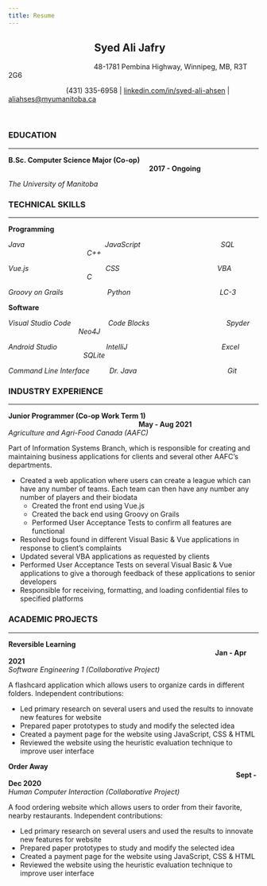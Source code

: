 ```yaml
---
title: Resume
---
```



## **&emsp;&emsp;&emsp;&emsp;&emsp;&emsp;&emsp;&emsp; Syed Ali Jafry**

&emsp;&emsp;&emsp;&emsp;&emsp;&emsp;&emsp;&emsp;&emsp;&emsp;&emsp;&emsp; 48-1781 Pembina Highway, Winnipeg, MB, R3T 2G6  
  
&emsp;&emsp;&emsp;&emsp;&emsp;&emsp;&emsp;&emsp; 
(431) 335-6958 \| [linkedin.com/in/syed-ali-ahsen](linkedin.com/in/syed-ali-ahsen) \| [aliahses@myumanitoba.ca](aliahses@myumanitoba.ca)  

<br>

### **EDUCATION**

***
  
  **B.Sc. Computer Science Major (Co-op) &emsp;&emsp;&emsp;&emsp;&emsp;&emsp;&emsp;&emsp;&emsp;&emsp;&emsp;&emsp;&emsp;&emsp;&emsp;&emsp;&emsp;&emsp;&emsp;&emsp;
  2017 - Ongoing**  

_The University of Manitoba_  

### **TECHNICAL SKILLS**

***

**Programming**
  
  _Java 
  &emsp;&emsp;&emsp;&emsp;&emsp;&emsp;&emsp;&emsp;&emsp;&emsp;&emsp;
  JavaScript 
  &emsp;&emsp;&emsp;&emsp;&emsp;&emsp;&emsp;&emsp;&emsp;&emsp;&emsp;
  SQL 
  &emsp;&emsp;&emsp;&emsp;&emsp;&emsp;&emsp;&emsp;&emsp;&emsp;&emsp;
  C++_

  _Vue.js
  &emsp;&emsp;&emsp;&emsp;&emsp;&emsp;&emsp;&emsp;&emsp;&emsp;&ensp;
  CSS
  &emsp;&emsp;&emsp;&emsp;&emsp;&emsp;&emsp;&emsp;&emsp;&emsp;&emsp;&emsp;&emsp;&ensp;
  VBA
  &emsp;&emsp;&emsp;&emsp;&emsp;&emsp;&emsp;&emsp;&emsp;&emsp;&emsp;
  C_
    
  
  _Groovy on Grails
  &emsp;&emsp;&emsp;&emsp;&emsp;&ensp;&nbsp;
  Python
  &emsp;&emsp;&emsp;&emsp;&emsp;&emsp;&emsp;&emsp;&emsp;&emsp;&emsp;&emsp;&nbsp;
  LC-3_

  **Software**  

  _Visual Studio Code
  &emsp;&emsp;&emsp;&emsp;&nbsp;&ensp;
  Code Blocks
  &emsp;&emsp;&emsp;&emsp;&emsp;&emsp;&emsp;&emsp;&emsp;&emsp;&ensp;
  Spyder
  &emsp;&emsp;&nbsp;&emsp;&emsp;&emsp;&emsp;&emsp;&emsp;&emsp;&ensp;
  Neo4J_  
  
  _Android Studio
  &emsp;&emsp;&emsp;&emsp;&emsp;&emsp;&ensp;
  IntelliJ
  &emsp;&emsp;&emsp;&emsp;&emsp;&emsp;&emsp;&emsp;&emsp;&emsp;&emsp;&emsp;&emsp;
  Excel
  &emsp;&emsp;&emsp;&emsp;&emsp;&emsp;&emsp;&emsp;&emsp;&emsp;&ensp;
  SQLite_  
  
  _Command Line Interface
  &emsp;&emsp;&nbsp;
  Dr. Java
  &emsp;&emsp;&emsp;&emsp;&emsp;&emsp;&emsp;&emsp;&emsp;&emsp;&ensp;&ensp;&ensp;&ensp;&ensp;
  Git_  

### **INDUSTRY EXPERIENCE**

***
  
  **Junior Programmer (Co-op Work Term 1) 
  &emsp;&emsp;&emsp;&emsp;&emsp;&emsp;&emsp;&emsp;&emsp;&emsp;&emsp;&emsp;&emsp;&emsp;&emsp;&emsp;&emsp;&emsp;&ensp;
  May - Aug 2021**  
  _Agriculture and Agri-Food Canada (AAFC)_  

  Part of Information Systems Branch, which is responsible for creating and maintaining business applications for clients and several other AAFC’s departments.  
  * Created a web application where users can create a league which can have any number of teams. Each team can then have any number any number of players and their biodata  
    * Created the front end using Vue.js
    * Created the back end using Groovy on Grails
    * Performed User Acceptance Tests to confirm all features are functional 
  * Resolved bugs found in different Visual Basic & Vue applications in response to client’s complaints
  * Updated several VBA applications as requested by clients 
  * Performed User Acceptance Tests on several Visual Basic & Vue applications to give a thorough feedback of these applications to senior developers
  * Responsible for receiving, formatting, and loading confidential files to specified platforms 


### **ACADEMIC PROJECTS**

***
  
  **Reversible Learning 
  &emsp;&emsp;&emsp;&emsp;&emsp;&emsp;&emsp;&emsp;&emsp;&emsp;&emsp;&emsp;&emsp;&emsp;&emsp;&emsp;&emsp;&emsp;&emsp;&emsp;&emsp;&emsp;&emsp;&emsp;&emsp;&emsp;&emsp;&emsp;&emsp;&ensp;
  Jan - Apr 2021**  
  _Software Engineering 1 (Collaborative Project)_  

  A flashcard application which allows users to organize cards in different folders. Independent contributions:
  * Led primary research on several users and used the results to innovate new features for website
  * Prepared paper prototypes to study and modify the selected idea 
  *	Created a payment page for the website using JavaScript, CSS & HTML
  *	Reviewed the website using the heuristic evaluation technique to improve user interface

 **Order Away 
 &emsp;&emsp;&emsp;&emsp;&emsp;&emsp;&emsp;&emsp;&emsp;&emsp;&emsp;&emsp;&emsp;&emsp;&emsp;&emsp;&emsp;&emsp;&emsp;&emsp;&emsp;&emsp;&emsp;&emsp;&emsp;&emsp;&emsp;&emsp;&emsp;&emsp;&emsp;&emsp;&ensp;
 Sept - Dec 2020**  
 _Human Computer Interaction (Collaborative Project)_  

 A food ordering website which allows users to order from their favorite, nearby restaurants. Independent contributions:
 * Led primary research on several users and used the results to innovate new features for website
 *	Prepared paper prototypes to study and modify the selected idea 
 *	Created a payment page for the website using JavaScript, CSS & HTML
 *	Reviewed the website using the heuristic evaluation technique to improve user interface
